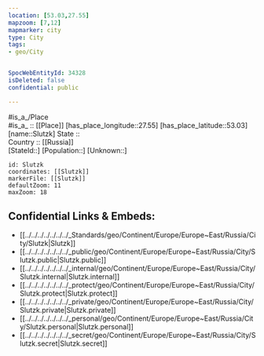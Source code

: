 ```yaml
---
location: [53.03,27.55] 
mapzoom: [7,12] 
mapmarker: city 
type: City
tags:
- geo/City


SpocWebEntityId: 34328
isDeleted: false
confidential: public

---
```

#is_a_/Place  
#is_a_ :: [[Place]] 
[has_place_longitude::27.55] 
[has_place_latitude::53.03] 
[name::Slutzk] 
State ::  
Country :: [[Russia]]  
[StateId::] 
[Population::] 
[Unknown::] 


```leaflet
id: Slutzk
coordinates: [[Slutzk]] 
markerFile: [[Slutzk]] 
defaultZoom: 11 
maxZoom: 18
```


## Confidential Links & Embeds: 
- [[../../../../../../../_Standards/geo/Continent/Europe/Europe~East/Russia/City/Slutzk|Slutzk]] 
- [[../../../../../../../_public/geo/Continent/Europe/Europe~East/Russia/City/Slutzk.public|Slutzk.public]] 
- [[../../../../../../../_internal/geo/Continent/Europe/Europe~East/Russia/City/Slutzk.internal|Slutzk.internal]] 
- [[../../../../../../../_protect/geo/Continent/Europe/Europe~East/Russia/City/Slutzk.protect|Slutzk.protect]] 
- [[../../../../../../../_private/geo/Continent/Europe/Europe~East/Russia/City/Slutzk.private|Slutzk.private]] 
- [[../../../../../../../_personal/geo/Continent/Europe/Europe~East/Russia/City/Slutzk.personal|Slutzk.personal]] 
- [[../../../../../../../_secret/geo/Continent/Europe/Europe~East/Russia/City/Slutzk.secret|Slutzk.secret]] 
